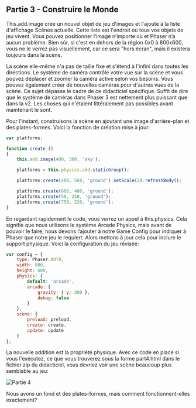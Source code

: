 ## Partie 3 - Construire le Monde

This.add.image crée un nouvel objet de jeu d'images et l'ajoute à la liste d'affichage Scènes actuelle. Cette liste est l'endroit où tous vos objets de jeu vivent. Vous pouvez positionner l’image n’importe où et Phaser n’a aucun problème. Bien sûr, si c'est en dehors de la région 0x0 à 800x600, vous ne le verrez pas visuellement, car ce sera "hors écran", mais il existera toujours dans la scène.

La scène elle-même n'a pas de taille fixe et s'étend à l'infini dans toutes les directions. Le système de caméra contrôle votre vue sur la scène et vous pouvez déplacer et zoomer la caméra active selon vos besoins. Vous pouvez également créer de nouvelles caméras pour d'autres vues de la scène. Ce sujet dépasse le cadre de ce didacticiel spécifique. Suffit de dire que le système de caméras dans Phaser 3 est nettement plus puissant que dans la v2. Les choses qui n'étaient littéralement pas possibles avant maintenant le sont.

Pour l'instant, construisons la scène en ajoutant une image d'arrière-plan et des plates-formes. Voici la fonction de création mise à jour:

```JavaScript
var platforms;

function create ()
{
    this.add.image(400, 300, 'sky');

    platforms = this.physics.add.staticGroup();

    platforms.create(400, 568, 'ground').setScale(2).refreshBody();

    platforms.create(600, 400, 'ground');
    platforms.create(50, 250, 'ground');
    platforms.create(750, 220, 'ground');
}
```

En regardant rapidement le code, vous verrez un appel à this.physics. Cela signifie que nous utilisons le système Arcade Physics, mais avant de pouvoir le faire, nous devons l’ajouter à notre Game Config pour indiquer à Phaser que notre jeu le requiert. Alors mettons à jour cela pour inclure le support physique. Voici la configuration du jeu révisée:

```JavaScript
var config = {
    type: Phaser.AUTO,
    width: 800,
    height: 600,
    physics: {
        default: 'arcade',
        arcade: {
            gravity: { y: 300 },
            debug: false
        }
    },
    scene: {
        preload: preload,
        create: create,
        update: update
    }
};
```

La nouvelle addition est la propriété physique. Avec ce code en place si vous l'exécutez, ce que vous trouverez sous la forme part4.html dans le fichier zip du didacticiel, vous devriez voir une scène beaucoup plus semblable au jeu:

![Partie 4](../../content/images/part4.png)

Nous avons un fond et des plates-formes, mais comment fonctionnent-elles exactement?
